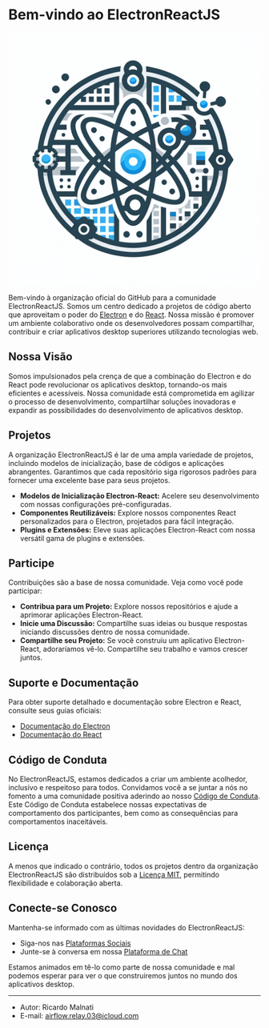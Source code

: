 # Bem-vindo ao ElectronReactJS

![images/electron-react-logo.png](images/electron-react-logo.png)

Bem-vindo à organização oficial do GitHub para a comunidade ElectronReactJS. Somos um centro dedicado a projetos de código aberto que aproveitam o poder do [Electron](https://www.electronjs.org/) e do [React](https://reactjs.org/). Nossa missão é promover um ambiente colaborativo onde os desenvolvedores possam compartilhar, contribuir e criar aplicativos desktop superiores utilizando tecnologias web.

## Nossa Visão

Somos impulsionados pela crença de que a combinação do Electron e do React pode revolucionar os aplicativos desktop, tornando-os mais eficientes e acessíveis. Nossa comunidade está comprometida em agilizar o processo de desenvolvimento, compartilhar soluções inovadoras e expandir as possibilidades do desenvolvimento de aplicativos desktop.

## Projetos

A organização ElectronReactJS é lar de uma ampla variedade de projetos, incluindo modelos de inicialização, base de códigos e aplicações abrangentes. Garantimos que cada repositório siga rigorosos padrões para fornecer uma excelente base para seus projetos.

- **Modelos de Inicialização Electron-React:** Acelere seu desenvolvimento com nossas configurações pré-configuradas.
- **Componentes Reutilizáveis:** Explore nossos componentes React personalizados para o Electron, projetados para fácil integração.
- **Plugins e Extensões:** Eleve suas aplicações Electron-React com nossa versátil gama de plugins e extensões.

## Participe

Contribuições são a base de nossa comunidade. Veja como você pode participar:

- **Contribua para um Projeto:** Explore nossos repositórios e ajude a aprimorar aplicações Electron-React.
- **Inicie uma Discussão:** Compartilhe suas ideias ou busque respostas iniciando discussões dentro de nossa comunidade.
- **Compartilhe seu Projeto:** Se você construiu um aplicativo Electron-React, adoraríamos vê-lo. Compartilhe seu trabalho e vamos crescer juntos.

## Suporte e Documentação

Para obter suporte detalhado e documentação sobre Electron e React, consulte seus guias oficiais:

- [Documentação do Electron](https://www.electronjs.org/docs)
- [Documentação do React](https://reactjs.org/docs)

## Código de Conduta

No ElectronReactJS, estamos dedicados a criar um ambiente acolhedor, inclusivo e respeitoso para todos. Convidamos você a se juntar a nós no fomento a uma comunidade positiva aderindo ao nosso [Código de Conduta](CODE_OF_CONDUCT.md). Este Código de Conduta estabelece nossas expectativas de comportamento dos participantes, bem como as consequências para comportamentos inaceitáveis.

## Licença

A menos que indicado o contrário, todos os projetos dentro da organização ElectronReactJS são distribuídos sob a [Licença MIT](LICENSE.md), permitindo flexibilidade e colaboração aberta.

## Conecte-se Conosco

Mantenha-se informado com as últimas novidades do ElectronReactJS:

- Siga-nos nas [Plataformas Sociais](#)
- Junte-se à conversa em nossa [Plataforma de Chat](#)

Estamos animados em tê-lo como parte de nossa comunidade e mal podemos esperar para ver o que construiremos juntos no mundo dos aplicativos desktop.

---

- Autor: Ricardo Malnati
- E-mail: airflow.relay.03@icloud.com
